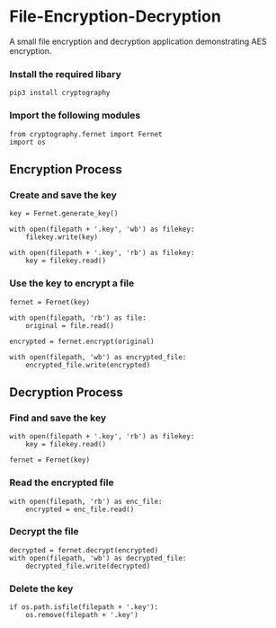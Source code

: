 # File-Encryption-Decryption
A small file encryption and decryption application demonstrating AES encryption.
### Install the required libary

```
pip3 install cryptography
```
### Import the following modules 

```
from cryptography.fernet import Fernet
import os
```
## Encryption Process
### Create and save the key
```
key = Fernet.generate_key()

with open(filepath + '.key', 'wb') as filekey:
    filekey.write(key)

with open(filepath + '.key', 'rb') as filekey:
    key = filekey.read()
```
### Use the key to encrypt a file
```
fernet = Fernet(key)

with open(filepath, 'rb') as file:
    original = file.read()

encrypted = fernet.encrypt(original)

with open(filepath, 'wb') as encrypted_file:
    encrypted_file.write(encrypted)
```
## Decryption Process
### Find and save the key
```
with open(filepath + '.key', 'rb') as filekey:
    key = filekey.read()

fernet = Fernet(key)
```
### Read the encrypted file
```
with open(filepath, 'rb') as enc_file:
    encrypted = enc_file.read()
```
### Decrypt the file
```
decrypted = fernet.decrypt(encrypted)
with open(filepath, 'wb') as decrypted_file:
    decrypted_file.write(decrypted)
```
### Delete the key
```
if os.path.isfile(filepath + '.key'):
    os.remove(filepath + '.key')
```



